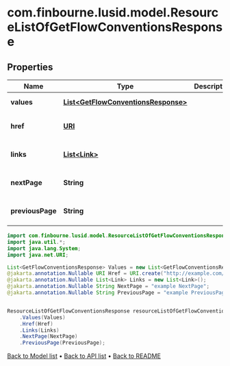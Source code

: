 # com.finbourne.lusid.model.ResourceListOfGetFlowConventionsResponse

## Properties

Name | Type | Description | Notes
------------ | ------------- | ------------- | -------------
**values** | [**List&lt;GetFlowConventionsResponse&gt;**](GetFlowConventionsResponse.md) |  | [default to List<GetFlowConventionsResponse>]
**href** | [**URI**](URI.md) |  | [optional] [default to URI]
**links** | [**List&lt;Link&gt;**](Link.md) |  | [optional] [default to List<Link>]
**nextPage** | **String** |  | [optional] [default to String]
**previousPage** | **String** |  | [optional] [default to String]

```java
import com.finbourne.lusid.model.ResourceListOfGetFlowConventionsResponse;
import java.util.*;
import java.lang.System;
import java.net.URI;

List<GetFlowConventionsResponse> Values = new List<GetFlowConventionsResponse>();
@jakarta.annotation.Nullable URI Href = URI.create("http://example.com/Href");
@jakarta.annotation.Nullable List<Link> Links = new List<Link>();
@jakarta.annotation.Nullable String NextPage = "example NextPage";
@jakarta.annotation.Nullable String PreviousPage = "example PreviousPage";


ResourceListOfGetFlowConventionsResponse resourceListOfGetFlowConventionsResponseInstance = new ResourceListOfGetFlowConventionsResponse()
    .Values(Values)
    .Href(Href)
    .Links(Links)
    .NextPage(NextPage)
    .PreviousPage(PreviousPage);
```


[Back to Model list](../README.md#documentation-for-models) &#8226; [Back to API list](../README.md#documentation-for-api-endpoints) &#8226; [Back to README](../README.md)
